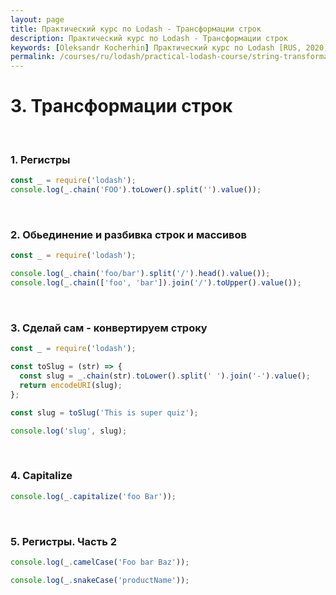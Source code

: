 ```yaml
---
layout: page
title: Практический курс по Lodash - Трансформации строк
description: Практический курс по Lodash - Трансформации строк
keywords: [Oleksandr Kocherhin] Практический курс по Lodash [RUS, 2020], Видеокурс, JavaScript, Lodash, Трансформации строк, русский язык
permalink: /courses/ru/lodash/practical-lodash-course/string-transformations/
---
```


# 3. Трансформации строк

<br/>

### 1. Регистры

```js
const _ = require('lodash');
console.log(_.chain('FOO').toLower().split('').value());
```

<br/>

### 2. Обьединение и разбивка строк и массивов

```js
const _ = require('lodash');

console.log(_.chain('foo/bar').split('/').head().value());
console.log(_.chain(['foo', 'bar']).join('/').toUpper().value());
```

<br/>

### 3. Сделай сам - конвертируем строку

```js
const _ = require('lodash');

const toSlug = (str) => {
  const slug = _.chain(str).toLower().split(' ').join('-').value();
  return encodeURI(slug);
};

const slug = toSlug('This is super quiz');

console.log('slug', slug);
```

<br/>

### 4. Capitalize

```js
console.log(_.capitalize('foo Bar'));
```

<br/>

### 5. Регистры. Часть 2

```js
console.log(_.camelCase('Foo bar Baz'));
```

```js
console.log(_.snakeCase('productName'));
```
